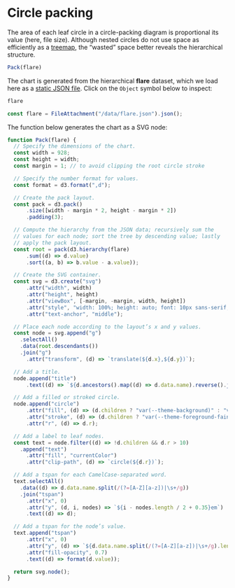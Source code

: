 # Circle packing

The area of each leaf circle in a circle-packing diagram is proportional its value (here, file size). Although nested circles do not use space as efficiently as a [treemap](./treemap), the “wasted” space better reveals the hierarchical structure.

```js echo
Pack(flare)
```

The chart is generated from the hierarchical **flare** dataset, which we load here as a [static JSON file](https://observablehq.com/framework/files#json). Click on the `Object` symbol below to inspect:

```js
flare
```

```js echo
const flare = FileAttachment("/data/flare.json").json();
```

The function below generates the chart as a SVG node:

```js echo
function Pack(flare) {
  // Specify the dimensions of the chart.
  const width = 928;
  const height = width;
  const margin = 1; // to avoid clipping the root circle stroke

  // Specify the number format for values.
  const format = d3.format(",d");

  // Create the pack layout.
  const pack = d3.pack()
      .size([width - margin * 2, height - margin * 2])
      .padding(3);

  // Compute the hierarchy from the JSON data; recursively sum the
  // values for each node; sort the tree by descending value; lastly
  // apply the pack layout.
  const root = pack(d3.hierarchy(flare)
      .sum((d) => d.value)
      .sort((a, b) => b.value - a.value));

  // Create the SVG container.
  const svg = d3.create("svg")
      .attr("width", width)
      .attr("height", height)
      .attr("viewBox", [-margin, -margin, width, height])
      .attr("style", "width: 100%; height: auto; font: 10px sans-serif;")
      .attr("text-anchor", "middle");

  // Place each node according to the layout’s x and y values.
  const node = svg.append("g")
    .selectAll()
    .data(root.descendants())
    .join("g")
      .attr("transform", (d) => `translate(${d.x},${d.y})`);

  // Add a title.
  node.append("title")
      .text((d) => `${d.ancestors().map((d) => d.data.name).reverse().join("/")}\n${format(d.value)}`);

  // Add a filled or stroked circle.
  node.append("circle")
      .attr("fill", (d) => (d.children ? "var(--theme-background)" : "var(--theme-foreground-faintest)"))
      .attr("stroke", (d) => (d.children ? "var(--theme-foreground-fainter)" : null))
      .attr("r", (d) => d.r);

  // Add a label to leaf nodes.
  const text = node.filter((d) => !d.children && d.r > 10)
    .append("text")
      .attr("fill", "currentColor")
      .attr("clip-path", (d) => `circle(${d.r})`);

  // Add a tspan for each CamelCase-separated word.
  text.selectAll()
    .data((d) => d.data.name.split(/(?=[A-Z][a-z])|\s+/g))
    .join("tspan")
      .attr("x", 0)
      .attr("y", (d, i, nodes) => `${i - nodes.length / 2 + 0.35}em`)
      .text((d) => d);

  // Add a tspan for the node’s value.
  text.append("tspan")
      .attr("x", 0)
      .attr("y", (d) => `${d.data.name.split(/(?=[A-Z][a-z])|\s+/g).length / 2 + 0.35}em`)
      .attr("fill-opacity", 0.7)
      .text((d) => format(d.value));

  return svg.node();
}
```

